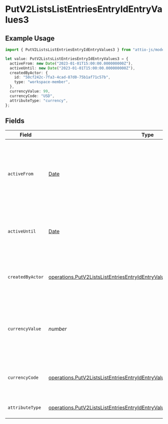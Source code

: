 # PutV2ListsListEntriesEntryIdEntryValues3

## Example Usage

```typescript
import { PutV2ListsListEntriesEntryIdEntryValues3 } from "attio-js/models/operations";

let value: PutV2ListsListEntriesEntryIdEntryValues3 = {
  activeFrom: new Date("2023-01-01T15:00:00.000000000Z"),
  activeUntil: new Date("2023-01-01T15:00:00.000000000Z"),
  createdByActor: {
    id: "50cf242c-7fa3-4cad-87d0-75b1af71c57b",
    type: "workspace-member",
  },
  currencyValue: 99,
  currencyCode: "USD",
  attributeType: "currency",
};
```

## Fields

| Field                                                                                                                                                                              | Type                                                                                                                                                                               | Required                                                                                                                                                                           | Description                                                                                                                                                                        | Example                                                                                                                                                                            |
| ---------------------------------------------------------------------------------------------------------------------------------------------------------------------------------- | ---------------------------------------------------------------------------------------------------------------------------------------------------------------------------------- | ---------------------------------------------------------------------------------------------------------------------------------------------------------------------------------- | ---------------------------------------------------------------------------------------------------------------------------------------------------------------------------------- | ---------------------------------------------------------------------------------------------------------------------------------------------------------------------------------- |
| `activeFrom`                                                                                                                                                                       | [Date](https://developer.mozilla.org/en-US/docs/Web/JavaScript/Reference/Global_Objects/Date)                                                                                      | :heavy_check_mark:                                                                                                                                                                 | The point in time at which this value was made "active". `active_from` can be considered roughly analogous to `created_at`.                                                        | 2023-01-01T15:00:00.000000000Z                                                                                                                                                     |
| `activeUntil`                                                                                                                                                                      | [Date](https://developer.mozilla.org/en-US/docs/Web/JavaScript/Reference/Global_Objects/Date)                                                                                      | :heavy_check_mark:                                                                                                                                                                 | The point in time at which this value was deactivated. If `null`, the value is active.                                                                                             | 2023-01-01T15:00:00.000000000Z                                                                                                                                                     |
| `createdByActor`                                                                                                                                                                   | [operations.PutV2ListsListEntriesEntryIdEntryValuesEntriesResponseCreatedByActor](../../models/operations/putv2listslistentriesentryidentryvaluesentriesresponsecreatedbyactor.md) | :heavy_check_mark:                                                                                                                                                                 | The actor that created this value.                                                                                                                                                 | {<br/>"type": "workspace-member",<br/>"id": "50cf242c-7fa3-4cad-87d0-75b1af71c57b"<br/>}                                                                                           |
| `currencyValue`                                                                                                                                                                    | *number*                                                                                                                                                                           | :heavy_check_mark:                                                                                                                                                                 | A numerical representation of the currency value. A decimal with a max of 4 decimal places.                                                                                        | 99                                                                                                                                                                                 |
| `currencyCode`                                                                                                                                                                     | [operations.PutV2ListsListEntriesEntryIdEntryValuesCurrencyCode](../../models/operations/putv2listslistentriesentryidentryvaluescurrencycode.md)                                   | :heavy_minus_sign:                                                                                                                                                                 | The ISO4217 currency code representing the currency that the value is stored in.                                                                                                   | USD                                                                                                                                                                                |
| `attributeType`                                                                                                                                                                    | [operations.PutV2ListsListEntriesEntryIdEntryValuesEntriesResponseAttributeType](../../models/operations/putv2listslistentriesentryidentryvaluesentriesresponseattributetype.md)   | :heavy_check_mark:                                                                                                                                                                 | The attribute type of the value.                                                                                                                                                   | currency                                                                                                                                                                           |